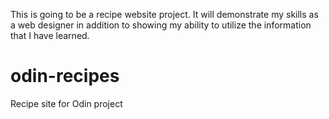 This is going to be a recipe website project. It will demonstrate my skills as a web designer in addition to showing my ability to utilize the information that I have learned.
# odin-recipes
Recipe site for Odin project

